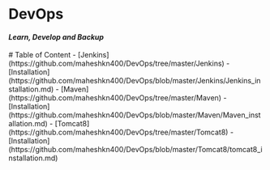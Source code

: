 <h1>DevOps</h1>
<h4><i>Learn, Develop and Backup</i></h4>
# Table of Content
 - [Jenkins](https://github.com/maheshkn400/DevOps/tree/master/Jenkins)
  - [Installation](https://github.com/maheshkn400/DevOps/blob/master/Jenkins/Jenkins_installation.md)
 - [Maven](https://github.com/maheshkn400/DevOps/tree/master/Maven)
  - [Installation](https://github.com/maheshkn400/DevOps/blob/master/Maven/Maven_installation.md)
 - [Tomcat8](https://github.com/maheshkn400/DevOps/tree/master/Tomcat8)
   - [Installation](https://github.com/maheshkn400/DevOps/blob/master/Tomcat8/tomcat8_installation.md)
